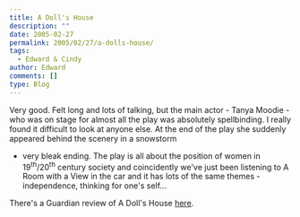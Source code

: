 ```yaml
---
title: A Doll's House
description: ""
date: 2005-02-27
permalink: 2005/02/27/a-dolls-house/
tags:
  - Edward & Cindy
author: Edward
comments: []
type: Blog
---
```


Very good. Felt long and lots of talking, but the main actor - Tanya
Moodie - who was on stage for almost all the play was absolutely
spellbinding. I really found it difficult to look at anyone else. At the
end of the play she suddenly appeared behind the scenery in a snowstorm
- very bleak ending. The play is all about the position of women in
19<sup>th</sup>/20<sup>th</sup> century society and coincidently we\'ve
just been listening to A Room with a View in the car and it has lots of
the same themes - independence, thinking for one\'s self...

There\'s a Guardian review of A Doll\'s House [here][1].



[1]: https://www.guardian.co.uk/arts/reviews/story/0,11712,1425933,00.html
